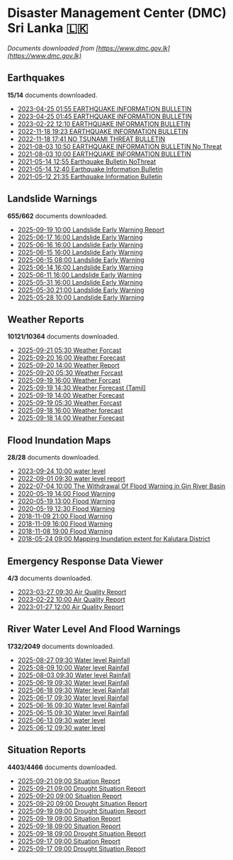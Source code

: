 # Disaster Management Center (DMC) Sri Lanka :sri_lanka:

*Documents downloaded from [https://www.dmc.gov.lk](https://www.dmc.gov.lk)*

## Earthquakes

**15/14** documents downloaded.

* [2023-04-25 01:55 EARTHQUAKE INFORMATION BULLETIN](data/earthquakes/20230425.0155.earthquake-information-bulletin.pdf)
* [2023-04-25 01:45 EARTHQUAKE INFORMATION BULLETIN](data/earthquakes/20230425.0145.earthquake-information-bulletin.pdf)
* [2023-02-22 12:10 EARTHQUAKE INFORMATION BULLETIN](data/earthquakes/20230222.1210.earthquake-information-bulletin.pdf)
* [2022-11-18 19:23 EARTHQUAKE INFORMATION BULLETIN](data/earthquakes/20221118.1923.earthquake-information-bulletin.pdf)
* [2022-11-18 17:41 NO TSUNAMI THREAT BULLETIN](data/earthquakes/20221118.1741.no-tsunami-threat-bulletin.pdf)
* [2021-08-03 10:50 EARTHQUAKE INFORMATION BULLETIN No Threat](data/earthquakes/20210803.1050.earthquake-information-bulletin-no-threat.pdf)
* [2021-08-03 10:00 EARTHQUAKE INFORMATION BULLETIN](data/earthquakes/20210803.1000.earthquake-information-bulletin.pdf)
* [2021-05-14 12:55 Earthquake Bulletin NoThreat](data/earthquakes/20210514.1255.earthquake-bulletin-nothreat.pdf)
* [2021-05-14 12:40 Earthquake Information Bulletin](data/earthquakes/20210514.1240.earthquake-information-bulletin.pdf)
* [2021-05-12 21:35 Earthquake Information Bulletin](data/earthquakes/20210512.2135.earthquake-information-bulletin.pdf)

## Landslide Warnings

**655/662** documents downloaded.

* [2025-09-19 10:00 Landslide Early Warning Report](data/landslide-warnings/20250919.1000.landslide-early-warning-report.pdf)
* [2025-06-17 16:00 Landslide Early Warning](data/landslide-warnings/20250617.1600.landslide-early-warning.pdf)
* [2025-06-16 16:00 Landslide Early Warning](data/landslide-warnings/20250616.1600.landslide-early-warning.pdf)
* [2025-06-15 16:00 Landslide Early Warning](data/landslide-warnings/20250615.1600.landslide-early-warning.pdf)
* [2025-06-15 08:00 Landslide Early Warning](data/landslide-warnings/20250615.0800.landslide-early-warning.pdf)
* [2025-06-14 16:00 Landslide Early Warning](data/landslide-warnings/20250614.1600.landslide-early-warning.pdf)
* [2025-06-11 16:00 Landslide Early Warning](data/landslide-warnings/20250611.1600.landslide-early-warning.pdf)
* [2025-05-31 16:00 Landslide Early Warning](data/landslide-warnings/20250531.1600.landslide-early-warning.pdf)
* [2025-05-30 21:00 Landslide Early Warning](data/landslide-warnings/20250530.2100.landslide-early-warning.pdf)
* [2025-05-28 10:00 Landslide Early Warning](data/landslide-warnings/20250528.1000.landslide-early-warning.pdf)

## Weather Reports

**10121/10364** documents downloaded.

* [2025-09-21 05:30 Weather Forcast](data/weather-reports/20250921.0530.weather-forcast.pdf)
* [2025-09-20 16:00 Weather Forecast](data/weather-reports/20250920.1600.weather-forecast.pdf)
* [2025-09-20 14:00 Weather Report](data/weather-reports/20250920.1400.weather-report.pdf)
* [2025-09-20 05:30 Weather Forcast](data/weather-reports/20250920.0530.weather-forcast.pdf)
* [2025-09-19 16:00 Weather Forcast](data/weather-reports/20250919.1600.weather-forcast.pdf)
* [2025-09-19 14:30 Weather Forecast (Tamil)](data/weather-reports/20250919.1430.weather-forecast-tamil.pdf)
* [2025-09-19 14:00 Weather Forecast](data/weather-reports/20250919.1400.weather-forecast.pdf)
* [2025-09-19 05:30 Weather Forcast](data/weather-reports/20250919.0530.weather-forcast.pdf)
* [2025-09-18 16:00 Weather forecast](data/weather-reports/20250918.1600.weather-forecast.pdf)
* [2025-09-18 14:00 Weather Forecast](data/weather-reports/20250918.1400.weather-forecast.pdf)

## Flood Inundation Maps

**28/28** documents downloaded.

* [2023-09-24 10:00 water level](data/flood-inundation-maps/20230924.1000.water-level.pdf)
* [2022-09-01 09:30 water level report](data/flood-inundation-maps/20220901.0930.water-level-report.pdf)
* [2022-07-04 10:00 The Withdrawal Of Flood Warning in Gin River Basin](data/flood-inundation-maps/20220704.1000.the-withdrawal-of-flood-warning-in-gin-river-basin.pdf)
* [2020-05-19 14:00 Flood Warning](data/flood-inundation-maps/20200519.1400.flood-warning.pdf)
* [2020-05-19 13:00 Flood Warning](data/flood-inundation-maps/20200519.1300.flood-warning.pdf)
* [2020-05-19 12:30 Flood Warning](data/flood-inundation-maps/20200519.1230.flood-warning.pdf)
* [2018-11-09 21:00 Flood Warning](data/flood-inundation-maps/20181109.2100.flood-warning.PDF)
* [2018-11-09 16:00 Flood Warning](data/flood-inundation-maps/20181109.1600.flood-warning.PDF)
* [2018-11-08 19:00 Flood Warning](data/flood-inundation-maps/20181108.1900.flood-warning.PDF)
* [2018-05-24 09:00 Mapping Inundation extent for Kalutara District](data/flood-inundation-maps/20180524.0900.mapping-inundation-extent-for-kalutara-district.pdf)

## Emergency Response Data Viewer

**4/3** documents downloaded.

* [2023-03-27 09:30 Air Quality Report](data/emergency-response-data-viewer/20230327.0930.air-quality-report.pdf)
* [2023-02-22 10:00 Air Quality Report](data/emergency-response-data-viewer/20230222.1000.air-quality-report.pdf)
* [2023-01-27 12:00 Air Quality Report](data/emergency-response-data-viewer/20230127.1200.air-quality-report.pdf)

## River Water Level And Flood Warnings

**1732/2049** documents downloaded.

* [2025-08-27 09:30 Water level  Rainfall](data/river-water-level-and-flood-warnings/20250827.0930.water-level-rainfall.pdf)
* [2025-08-09 10:00 Water level  Rainfall](data/river-water-level-and-flood-warnings/20250809.1000.water-level-rainfall.pdf)
* [2025-08-03 09:30 Water level  Rainfall](data/river-water-level-and-flood-warnings/20250803.0930.water-level-rainfall.pdf)
* [2025-06-19 09:30 Water level  Rainfall](data/river-water-level-and-flood-warnings/20250619.0930.water-level-rainfall.pdf)
* [2025-06-18 09:30 Water level  Rainfall](data/river-water-level-and-flood-warnings/20250618.0930.water-level-rainfall.jpg)
* [2025-06-17 09:30 Water level  Rainfall](data/river-water-level-and-flood-warnings/20250617.0930.water-level-rainfall.pdf)
* [2025-06-16 09:30 Water level  Rainfall](data/river-water-level-and-flood-warnings/20250616.0930.water-level-rainfall.pdf)
* [2025-06-15 09:30 Water level  Rainfall](data/river-water-level-and-flood-warnings/20250615.0930.water-level-rainfall.pdf)
* [2025-06-13 09:30 water level](data/river-water-level-and-flood-warnings/20250613.0930.water-level.pdf)
* [2025-06-12 09:30 water level](data/river-water-level-and-flood-warnings/20250612.0930.water-level.pdf)

## Situation Reports

**4403/4466** documents downloaded.

* [2025-09-21 09:00 Situation Report](data/situation-reports/20250921.0900.situation-report.pdf)
* [2025-09-21 09:00 Drought Situation Report](data/situation-reports/20250921.0900.drought-situation-report.pdf)
* [2025-09-20 09:00 Situation Report](data/situation-reports/20250920.0900.situation-report.pdf)
* [2025-09-20 09:00 Drought Situation Report](data/situation-reports/20250920.0900.drought-situation-report.pdf)
* [2025-09-19 09:00 Drought Situation Report](data/situation-reports/20250919.0900.drought-situation-report.pdf)
* [2025-09-19 09:00 Situation Report](data/situation-reports/20250919.0900.situation-report.pdf)
* [2025-09-18 09:00 Situation Report](data/situation-reports/20250918.0900.situation-report.pdf)
* [2025-09-18 09:00 Drought Situation Report](data/situation-reports/20250918.0900.drought-situation-report.pdf)
* [2025-09-17 09:00 Situation Report](data/situation-reports/20250917.0900.situation-report.pdf)
* [2025-09-17 09:00 Drought Situation Report](data/situation-reports/20250917.0900.drought-situation-report.pdf)
